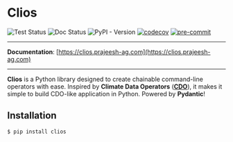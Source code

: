 
# Clios

![Test Status](https://github.com/prajeeshag/clios/actions/workflows/test.yml/badge.svg)
![Doc Status](https://github.com/prajeeshag/clios/actions/workflows/build-docs.yml/badge.svg)
![PyPI - Version](https://img.shields.io/pypi/v/clios)
[![codecov](https://codecov.io/gh/prajeeshag/clios/graph/badge.svg?token=UNNUW30IQL)](https://codecov.io/gh/prajeeshag/clios)
[![pre-commit](https://img.shields.io/badge/pre--commit-enabled-brightgreen?logo=pre-commit)](https://github.com/pre-commit/pre-commit)

---

**Documentation**: [https://clios.prajeesh-ag.com](https://clios.prajeesh-ag.com)

___

**Clios** is a Python library designed to create chainable command-line operators with ease. Inspired by **Climate Data Operators** ([**CDO**](https://code.mpimet.mpg.de/projects/cdo)), it makes it simple to build CDO-like application in Python. Powered by **Pydantic**!

## Installation
<!--termynal-->
```
$ pip install clios
```
